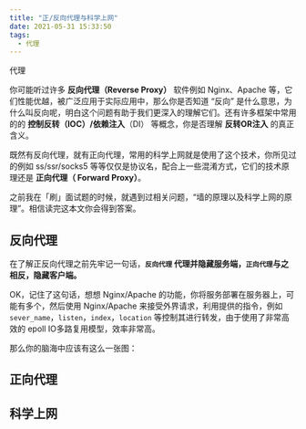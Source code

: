 ```yaml
---
title: "正/反向代理与科学上网"
date: 2021-05-31 15:33:50
tags:
  - 代理
---
```


代理

你可能听过许多 **反向代理（Reverse Proxy）** 软件例如 Nginx、Apache 等，它们性能优越，被广泛应用于实际应用中，那么你是否知道 “反向” 是什么意思，为什么叫反向呢，明白这个问题有助于我们更深入的理解它们。还有许多框架中常用的的 **控制反转（IOC）/依赖注入**（DI） 等概念，你是否理解 **反转OR注入** 的真正含义。

既然有反向代理，就有正向代理，常用的科学上网就是使用了这个技术，你所见过的例如 ss/ssr/socks5 等等仅仅是协议名，配合上一些混淆方式，它们的技术原理还是 **正向代理（ Forward Proxy）**。

之前我在「刷」面试题的时候，就遇到过相关问题，“墙的原理以及科学上网的原理”。相信读完这本文你会得到答案。

## 反向代理

在了解正反向代理之前先牢记一句话，**`反向代理` 代理并隐藏服务端，`正向代理`与之相反，隐藏客户端。**

OK，记住了这句话，想想 Nginx/Apache 的功能，你将服务部署在服务器上，可能有多个，然后使用 Nginx/Apache 来接受外界请求，利用提供的指令，例如 `sever_name`，`listen`，`index`，`location` 等控制其进行转发，由于使用了非常高效的 epoll IO多路复用模型，效率非常高。

那么你的脑海中应该有这么一张图：



## 正向代理





## 科学上网
